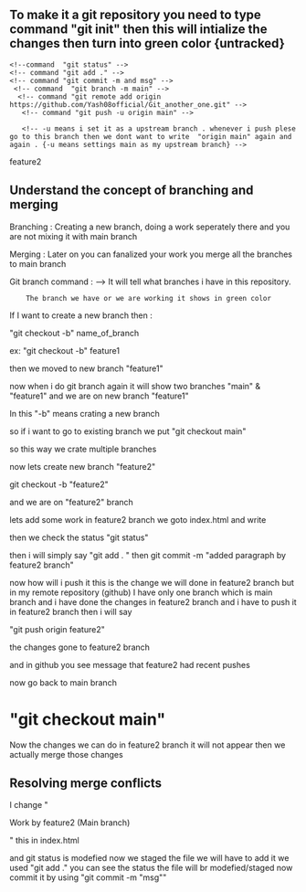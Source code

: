 <h2>To make it a git repository you need to type command "git init"  then this will intialize the changes then turn into green color {untracked} </h2>

    <!--command  "git status" -->
    <!-- command "git add ." -->
    <!-- command "git commit -m and msg" -->
     <!-- command  "git branch -m main" -->
      <!-- command "git remote add origin https://github.com/Yash08official/Git_another_one.git" -->
       <!-- command "git push -u origin main" -->

       <!-- -u means i set it as a upstream branch . whenever i push plese go to this branch then we dont want to write  "origin main" again and again . {-u means settings main as my upstream branch} -->

 feature2
<h2> Understand the concept of branching and merging </h2>

Branching : Creating a new branch, doing a work seperately there and you are not mixing it with main branch

<!-- All the code is seperate -->

Merging : Later on you can fanalized your work you merge all the branches to main branch

Git branch command : --> It will tell what branches i have in this repository.

        The branch we have or we are working it shows in green color

If I want to create a new branch then :

"git checkout -b" name_of_branch

ex: "git checkout -b" feature1

then we moved to new branch "feature1"

now when i do git branch again it will show two branches "main" & "feature1"
and we are on new branch "feature1"

In this "-b" means crating a new branch

so if i want to go to existing branch we put "git checkout main"

so this way we crate multiple branches

now lets create new branch "feature2"

git checkout -b "feature2"

and we are on "feature2" branch

lets add some work in feature2 branch we goto index.html  and write
<!--  <p>Work by feature2</p> -->

then we check the status
"git status"

then i will simply say "git add . "
then git commit -m "added paragraph by feature2 branch"

now how will i push it this is the change we will done in feature2 branch  but in my remote repository (github)  I have only one branch which is main branch and i have done the changes in feature2 branch and i have to push it in feature2 branch
then i will say

"git push origin feature2"

the changes gone to feature2 branch

and in github you see message that feature2 had recent pushes

now go back to main branch 

"git checkout main"
=======

 Now the changes we can do in feature2 branch it will not appear then we actually merge those changes 


 <h2> Resolving merge conflicts </h2>

 I change "<p>Work by feature2 (Main branch)</p>" this in index.html

 and git status is modefied now we staged the file
 we will have to add it we used "git add ."
 you can see the status the file will br modefied/staged 
 now commit it by using "git commit -m "msg"" 
 
